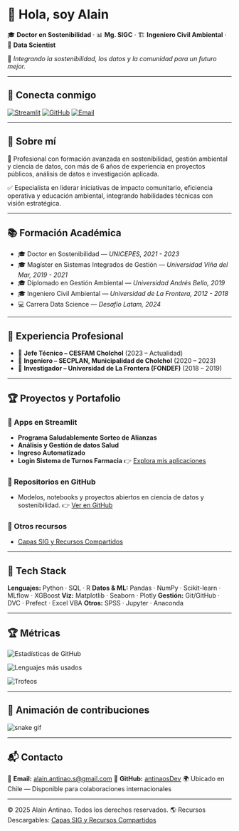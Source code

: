 # 👋 Hola, soy **Alain**

🎓 **Doctor en Sostenibilidad** · 📊 **Mg. SIGC** · 🏗️ **Ingeniero Civil Ambiental** · 🧪 **Data Scientist**

🌱 *Integrando la sostenibilidad, los datos y la comunidad para un futuro mejor.*

---

## 🔗 Conecta conmigo
[![Streamlit](https://img.shields.io/badge/Streamlit%20Apps-FF4B4B?logo=streamlit\&logoColor=white)](https://share.streamlit.io/user/antinaosdev)
[![GitHub](https://img.shields.io/badge/GitHub-100000?logo=github\&logoColor=white)](https://github.com/antinaosDev)
[![Email](https://img.shields.io/badge/Email-alain.antinao.s%40gmail.com-informational)](mailto:alain.antinao.s@gmail.com)

---

## 🧭 Sobre mí

💬 Profesional con formación avanzada en sostenibilidad, gestión ambiental y ciencia de datos, con más de 6 años de experiencia en proyectos públicos, análisis de datos e investigación aplicada.

✅ Especialista en liderar iniciativas de impacto comunitario, eficiencia operativa y educación ambiental, integrando habilidades técnicas con visión estratégica.

---

## 📚 Formación Académica

* 🎓 Doctor en Sostenibilidad — *UNICEPES, 2021 - 2023*
* 🎓 Magíster en Sistemas Integrados de Gestión — *Universidad Viña del Mar, 2019 - 2021*
* 🎓 Diplomado en Gestión Ambiental — *Universidad Andrés Bello, 2019*
* 🎓 Ingeniero Civil Ambiental — *Universidad de La Frontera, 2012 - 2018*
* 💻 Carrera Data Science — *Desafío Latam, 2024*

---

## 💼 Experiencia Profesional

* 🔽 **Jefe Técnico – CESFAM Cholchol** (2023 – Actualidad)
* 🔽 **Ingeniero – SECPLAN, Municipalidad de Cholchol** (2020 – 2023)
* 🔽 **Investigador – Universidad de La Frontera (FONDEF)** (2018 – 2019)

---

## 🏆 Proyectos y Portafolio

### 🚀 Apps en Streamlit

* **Programa Saludablemente Sorteo de Alianzas**
* **Análisis y Gestión de datos Salud**
* **Ingreso Automatizado**
* **Login Sistema de Turnos Farmacia**
  👉 [Explora mis aplicaciones](https://share.streamlit.io/user/antinaosdev)

### 📂 Repositorios en GitHub

* Modelos, notebooks y proyectos abiertos en ciencia de datos y sostenibilidad.
  👉 [Ver en GitHub](https://github.com/antinaosDev)

### 📜 Otros recursos

* [Capas SIG y Recursos Compartidos](https://www.notion.so/Capas-SIG-y-Recursos-Compartidos-1d80a081d9a98019b26be783c4babe30?pvs=21)

---

## 🧰 Tech Stack

**Lenguajes:** Python · SQL · R
**Datos & ML:** Pandas · NumPy · Scikit-learn · MLflow · XGBoost
**Viz:** Matplotlib · Seaborn · Plotly
**Gestión:** Git/GitHub · DVC · Prefect · Excel VBA
**Otros:** SPSS · Jupyter · Anaconda

---

## 🏆 Métricas

![Estadísticas de GitHub](https://github-readme-stats.vercel.app/api?username=antinaosDev\&show_icons=true\&hide_border=true\&count_private=true\&include_all_commits=true\&theme=radical)

![Lenguajes más usados](https://github-readme-stats.vercel.app/api/top-langs/?username=antinaosDev\&layout=compact\&hide_border=true\&theme=radical)

![Trofeos](https://github-profile-trophy.vercel.app/?username=antinaosDev\&theme=onedark\&no-frame=true\&column=4)

---

## 🐍 Animación de contribuciones

![snake gif](https://raw.githubusercontent.com/antinaosDev/antinaosDev/output/github-contribution-grid-snake.svg)


---

## 📬 Contacto

📧 **Email:** [alain.antinao.s@gmail.com](mailto:alain.antinao.s@gmail.com)
💼 **GitHub:** [antinaosDev](https://github.com/antinaosDev)
🌍 Ubicado en Chile — Disponible para colaboraciones internacionales

---

© 2025 Alain Antinao. Todos los derechos reservados.
🌎 Recursos Descargables: [Capas SIG y Recursos Compartidos](https://www.notion.so/Capas-SIG-y-Recursos-Compartidos-1d80a081d9a98019b26be783c4babe30?pvs=21)
